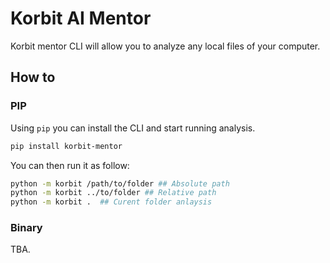 # Korbit AI Mentor

Korbit mentor CLI will allow you to analyze any local files of your computer.

## How to

### PIP

Using `pip` you can install the CLI and start running analysis.
```sh
pip install korbit-mentor
```

You can then run it as follow:
```sh
python -m korbit /path/to/folder ## Absolute path
python -m korbit ../to/folder ## Relative path
python -m korbit .  ## Curent folder anlaysis
```

### Binary

TBA.
